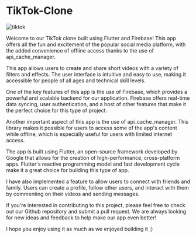 # TikTok-Clone

![tiktok](https://user-images.githubusercontent.com/55271909/215290236-ac1773a0-c2a8-462c-a534-e8f7609173eb.png)


Welcome to our TikTok clone built using Flutter and Firebase! This app offers all the fun and excitement of the popular social media platform, with the added convenience of offline access thanks to the use of api_cache_manager.

This app allows users to create and share short videos with a variety of filters and effects. The user interface is intuitive and easy to use, making it accessible for people of all ages and technical skill levels.

One of the key features of this app is the use of Firebase, which provides a powerful and scalable backend for our application. Firebase offers real-time data syncing, user authentication, and a host of other features that make it the perfect choice for this type of project.

Another important aspect of this app is the use of api_cache_manager. This library makes it possible for users to access some of the app's content while offline, which is especially useful for users with limited internet access.

The app is built using Flutter, an open-source framework developed by Google that allows for the creation of high-performance, cross-platform apps. Flutter's reactive programming model and fast development cycle make it a great choice for building this type of app.

I have also implemented a feature to allow users to connect with friends and family. Users can create a profile, follow other users, and interact with them by commenting on their videos and sending messages.

If you're interested in contributing to this project, please feel free to check out our Github repository and submit a pull request. We are always looking for new ideas and feedback to help make our app even better!

I hope you enjoy using it as much as we enjoyed building it ;)


